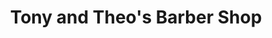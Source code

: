 ---
title: "Tony and Theo's Barber Shop"
url: /cardiff/tony-and-theos-barber-shop/
shop: Friseur
---